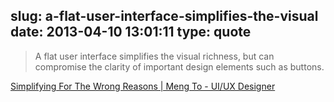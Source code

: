 slug: a-flat-user-interface-simplifies-the-visual
date: 2013-04-10 13:01:11
type: quote
---

> A flat user interface simplifies the visual richness, but can compromise the clarity of important design elements such as buttons.

[Simplifying For The Wrong Reasons | Meng To - UI/UX Designer](http://blog.mengto.com/simplifying-wrong-reasons/)
